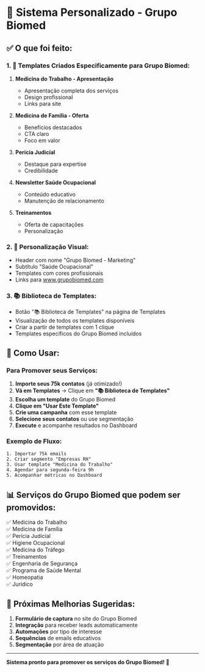 # 🏥 Sistema Personalizado - Grupo Biomed

## ✅ O que foi feito:

### 1. 📧 Templates Criados Especificamente para Grupo Biomed:

1. **Medicina do Trabalho - Apresentação**
   - Apresentação completa dos serviços
   - Design profissional
   - Links para site

2. **Medicina de Família - Oferta**
   - Benefícios destacados
   - CTA claro
   - Foco em valor

3. **Perícia Judicial**
   - Destaque para expertise
   - Credibilidade

4. **Newsletter Saúde Ocupacional**
   - Conteúdo educativo
   - Manutenção de relacionamento

5. **Treinamentos**
   - Oferta de capacitações
   - Personalização

### 2. 🎨 Personalização Visual:

- Header com nome "Grupo Biomed - Marketing"
- Subtítulo "Saúde Ocupacional"
- Templates com cores profissionais
- Links para www.grupobiomed.com

### 3. 📚 Biblioteca de Templates:

- Botão "📚 Biblioteca de Templates" na página de Templates
- Visualização de todos os templates disponíveis
- Criar a partir de templates com 1 clique
- Templates específicos do Grupo Biomed incluídos

## 🎯 Como Usar:

### Para Promover seus Serviços:

1. **Importe seus 75k contatos** (já otimizado!)
2. **Vá em Templates** → Clique em **"📚 Biblioteca de Templates"**
3. **Escolha um template** do Grupo Biomed
4. **Clique em "Usar Este Template"**
5. **Crie uma campanha** com esse template
6. **Selecione seus contatos** ou use segmentação
7. **Execute** e acompanhe resultados no Dashboard

### Exemplo de Fluxo:

```
1. Importar 75k emails
2. Criar segmento "Empresas RH"
3. Usar template "Medicina do Trabalho"
4. Agendar para segunda-feira 9h
5. Acompanhar métricas no Dashboard
```

## 📊 Serviços do Grupo Biomed que podem ser promovidos:

✅ Medicina do Trabalho  
✅ Medicina de Família  
✅ Perícia Judicial  
✅ Higiene Ocupacional  
✅ Medicina do Tráfego  
✅ Treinamentos  
✅ Engenharia de Segurança  
✅ Programa de Saúde Mental  
✅ Homeopatia  
✅ Jurídico  

## 🚀 Próximas Melhorias Sugeridas:

1. **Formulário de captura** no site do Grupo Biomed
2. **Integração** para receber leads automaticamente
3. **Automações** por tipo de interesse
4. **Sequências** de emails educativos
5. **Segmentação** por área de atuação

---

**Sistema pronto para promover os serviços do Grupo Biomed! 🏥**

